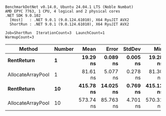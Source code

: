 ```

BenchmarkDotNet v0.14.0, Ubuntu 24.04.1 LTS (Noble Numbat)
AMD EPYC 7763, 1 CPU, 4 logical and 2 physical cores
.NET SDK 9.0.102
  [Host]   : .NET 9.0.1 (9.0.124.61010), X64 RyuJIT AVX2
  ShortRun : .NET 9.0.1 (9.0.124.61010), X64 RyuJIT AVX2

Job=ShortRun  IterationCount=3  LaunchCount=1  
WarmupCount=3  

```
| Method            | Number | Mean      | Error     | StdDev   | Min       | Max       | Allocated |
|------------------ |------- |----------:|----------:|---------:|----------:|----------:|----------:|
| **RentReturn**        | **1**      |  **19.29 ns** |  **0.089 ns** | **0.005 ns** |  **19.28 ns** |  **19.29 ns** |         **-** |
| AllocateArrayPool | 1      |  81.61 ns |  5.077 ns | 0.278 ns |  81.30 ns |  81.84 ns |         - |
| **RentReturn**        | **10**     | **415.78 ns** | **14.025 ns** | **0.769 ns** | **415.12 ns** | **416.63 ns** |         **-** |
| AllocateArrayPool | 10     | 573.74 ns | 85.763 ns | 4.701 ns | 570.31 ns | 579.10 ns |         - |
